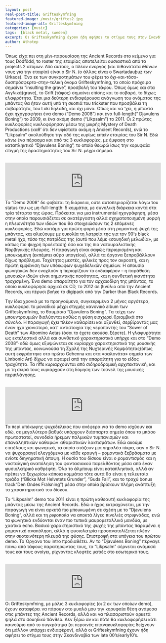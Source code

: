 ```yaml
---
layout: post
real-post-title: Grifteskymfning
featured-image: /music/griftes2.jpg
featured-image-alt: Grifteskymfning
categories: [music]
tags:  [black metal, sweden]
excerpt: Οι Grifteskymfning έχουν ήδη αφήσει το στίγμα τους στην Σκανδιναβία των late 00’s/early10’s.
author: Athotep
---
```


Όπως είχα πει στη μίνι-παρουσίαση της Ancient Records στο κείμενο για τους Dödfödd, το roster της εταιρίας αποτελείται ουσιαστικά από τα projects 2 ατόμων. Από αυτούς, ο πλέον ενεργός (και πιθανότατα ιθύνων νους για την εταιρία) είναι ο Sir N. (ο άλλος είναι ο Swartadauþuz των Urkaos). Ένα εκ των συγκροτημάτων του φέρει το όχι-και-τόσο-δυσπρόσφερτο-στην-τελική όνομα Grifteskymfning, το οποίο πρόχειρα σημαίνει “insulting the grave”, προσβολή του τάφου. Όπως όμως και στα Αγγλικά(grave), το Grift (τάφος) σημαίνει επίσης και το σοβαρό, το δίχως ελαφρότητα. Έτσι μια δεύτερη ενδιαφέρουσα ανάγνωση του ονόματος της μπάντας θα ήταν αυτή υπό τη σκοπιά του trickster που προσβάλει τη σοβαρότητα, του Loki δηλαδή, και όχι μόνο. Όπως και να ‘χει, η μπάντα έχει ηχογραφήσει ένα demo (“Demo 2008”) και ένα full-length(“ Djavulens Boning”) το 2009, κι ένα ακόμη demo (“Likpsalm”) το 2011. Οι 2 πρώτες κυκλοφορίες κυκλοφόρησαν μέσω της μικρής Mystery of Death Productions (καθ’ ότι δεν υφίστατο ακόμη η Ancient Records), ενώ το “Likpsalm” ακολούθησε την οδό της κυρίως ειπείν εταιρίας του Sir N. Εδώ κάνω ένα πέρασμα και από τις 3 κυκλοφορίες, με έμφαση στο καταπληκτικό “Djavulens Boning”, το οποίο θεωρώ ίσως την κορυφαία στιγμή της δραστηριότητας του Sir N. μέχρι σήμερα.  
<br>
<iframe style="border: 0; width: 100%; height: 120px;" src="https://bandcamp.com/EmbeddedPlayer/album=175177001/size=large/bgcol=ffffff/linkcol=0687f5/tracklist=false/artwork=small/transparent=true/" seamless><a href="http://svartrit.bandcamp.com/album/demo-2008">Demo 2008 by Grifteskymfning</a></iframe>  
<br>
Το “Demo 2008” δε φοβάται τη διάρκεια, ούτε αυτοπεριορίζεται λόγω του status του ως μη-full-length: 5 κομμάτια, με συνολική διάρκεια κοντά στα τρία τέταρτα της ώρας. Πρόκειται για μια instrumental ηχογράφηση, μέσα στην οποία παρουσιάζεται σε ακατέργαστη αλλά σχηματοποιημένη μορφή η πλειονότητα των ιδεών που θα στοιχειώσουν τις 2 επόμενες κυκλοφορίες. Εδώ κοιτάμε για πρώτη φορά μέσα στη ρομαντική ψυχή της μπάντας, και αλιεύουμε με ευκολία τη λατρεία της για τον 90’s black metal ήχο, τόσο της πατρίδας της (αυτό που λέμε «σουηδική μελωδία», με κάπως πιο ψυχρή προέκταση) όσο και της πιο νατουραλιστικής Νορβηγικής πλευράς. Η παραγωγή είναι σαφώς περιορισμένη και μπουκωμένη (εκπέμπει αύρα υπογείου), αλλά τα όργανα ξεπροβάλλουν δίχως πρόβλημα. Ταχύτητες μεστές, φιλικές προς τον ακροατή, και η πρώτη εμφάνιση των υπόκωφων ψυχεδελικών σημείων. Η απουσία φωνητικών δεν ενοχλούν ή περιορίζουν το ενδιαφέρον – η παράθεση μουσικών ιδεών είναι σημαντικής ποσότητας, και η συνθετική ικανότητα τροχισμένη. Ένα demo απαραίτητο για τον αρχαιοδίφη της μπάντας, το οποίο κυκλοφόρησε αρχικά σε CD, το 2012 σε βινύλιο από την Ancient Records, και πέρυσι βγήκε το digipack από την Darker than Black Records.

Την ίδια χρονιά με το προηγούμενο, συγκεκριμένα 2 μήνες αργότερα, κυκλοφορεί το μοναδικό μέχρι στιγμής κανονικό album των Grifteskymfning, το θαυμάσιο “Djavulens Boning”. Τα τείχη των μπουντρουμιών διαλύονται καθώς η φύση εισχωρεί θριαμβικά στο σύνολο. Η παραγωγή έχει πλέον καθαρίσει και οξυνθεί, σερβίροντάς μας έναν ήχο χιονιστερό, κατ’ αντιστοιχία της νεροποντής του “Sower of Death” των Abomino Aetas (όσοι το έχετε ακούσει ξέρετε). Η γλαφυρότητα ως εκτελεστικό αλλά και συνθετικό χαρακτηριστικό υπήρχε και στο “Demo 2008”· εδώ όμως εξυψώνεται σε κυρίαρχο χαρακτηριστικό της μουσικής της μπάντας, κοινωνούσα τη Σχολή της Νυχτερινής Κομψότητας(όπως αυτή εκφράστηκε στο πρώτο Gehenna και στα «σαλονάτα» σημεία των Limbonic Art) δίχως να αφαιρεί από την απαραίτητη για το είδος τραχύτητα. Τα riffs κυριαρχούνται από σιδηροδρομική αρχιτεκτονική, και με τη σειρά τους κυριαρχούν στη δόμηση των τούνελ της μουσικής περιπλάνησης.  
<br>
<iframe style="border: 0; width: 100%; height: 120px;" src="https://bandcamp.com/EmbeddedPlayer/album=1522269842/size=large/bgcol=ffffff/linkcol=0687f5/tracklist=false/artwork=small/transparent=true/" seamless><a href="http://svartrit.bandcamp.com/album/dj-vulens-boning">Djävulens boning by Grifteskymfning</a></iframe>  
<br>
Τα περί υπόκωφης ψυχεδέλειας που ανέφερα για το demo ισχύουν και εδώ, σε μεγαλύτερο βαθμό: υπάρχουν διάσπαρτα σημεία όπου το μπάσο πρωτοστατεί, συνοδεία ήρεμων παλμικών τυμπανισμών και επαναληπτικών καθαρών κιθαριστικών λακτισμάτων. Εδώ ακούμε επιτέλους και φωνητικά, τα οποία στάζουν μια γηραλέα πίκρα, σαν ο Sir N. να ψυχορραγεί ελεγχόμενα με κάθε κραυγή – ρομαντικά ξεβράσματα με ενίοτε διηγηματική άποψη. Η ουσία του δίσκου είναι ο ρομαντισμός και η νοσταλγική αναπόληση του φαντασιακού παρελθόντος μέσα από έναν φυσιολατρικό καθρέφτη. Όλο το άλμπουμ είναι καταπληκτικό, αλλά αν πρέπει να ξεχωρίσω κάποια κομμάτια τότε αυτά θα είναι η τελευταία τριάδα (“Blicka Mot Helvetets Grunder”, “Guds Fall”, και το τραχύ bonus track“Den Ondes Fralsning”) μέσα στην οποία βρίσκουν πλήρη ανάπτυξη τα χαρακτηριστικά του δίσκου.

Το “Likpsalm” demo του 2011 είναι η πρώτη καθεαυτή κυκλοφορία της μπάντας μέσω της Ancient Records. Εδώ ο ήχος εκτραχύνεται, με την παραγωγή να είναι αρκετά πιο μπουκωμένη σε σχέση με το “Djavulens Boning”, αλλά και τη ριφοποιία να αποκτά λίγες πινελιές στριφνάδας, ενώ τα φωνητικά ενδύονται έναν πιο τυπικά μαυρομεταλλικό μανδύα, με χαοτικό echo. Βασικό χαρακτηριστικό της ψυχής της μπάντας παραμένει η ρομαντική αναπόληση, αλλά η φυσιολατρία προσανατολίζεται πλέον στην σκοτεινότερη πλευρά της φύσης. Επιστροφή στα υπόγεια του πρώτου demo. Το Όργανο του intro προδιαθέτει. Αν το “Djavulens Boning” πέρναγε πάνω από τάφους παρατηρώντας τους, το “Likpsalm” σέρνεται ανάμεσά τους και τους ανοίγει, ρίχνοντας κλεφτές ματιές στο εσωτερικό τους.  
<br>
<iframe style="border: 0; width: 100%; height: 120px;" src="https://bandcamp.com/EmbeddedPlayer/album=242187912/size=large/bgcol=ffffff/linkcol=0687f5/tracklist=false/artwork=small/transparent=true/" seamless><a href="http://svartrit.bandcamp.com/album/likpsalm">Likpsalm by Grifteskymfning</a></iframe>  
<br>
Οι Grifteskymfning, με μόλις 3 κυκλοφορίες (οι 2 εκ των οποίων demo), έχουν καταφέρει να πάρουν στο μυαλό μου την κορυφαία θέση ανάμεσα στις μπάντες της Ancient Records, αλλά και να πλασαριστούν αρκετά ψηλά στο σουηδικό πάνθεο. Δεν ξέρω αν και πότε θα κυκλοφορήσει κάτι καινούριο από το συγκρότημα (οι περσινές επανακυκλοφορίες δείχνουν ότι μάλλον υπάρχει ενδιαφέρον), αλλά οι Grifteskymfning έχουν ήδη αφήσει το στίγμα τους στην Σκανδιναβία των late 00’s/early10’s.